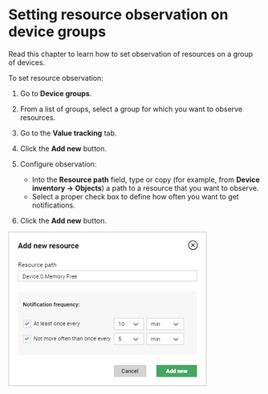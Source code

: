 # Setting resource observation on device groups

Read this chapter to learn how to set observation of resources on a group of devices.

To set resource observation:

1. Go to **Device groups**.
2. From a list of groups, select a group for which you want to observe resources.
3. Go to the **Value tracking** tab.
4. Click the **Add new** button.
5. Configure observation:

     * Into the **Resource path** field, type or copy (for example, from **Device inventory -> Objects**) a path to a resource that you want to observe.
     * Select a proper check box to define how often you want to get notifications.

6. Click the **Add new** button.

![Adding resource observation](images/Adding_resource_observation.png "Adding resource observation")
